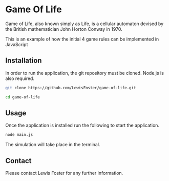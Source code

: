 # Game Of Life

Game of Life, also known simply as Life, is a cellular automaton devised by the British mathematician John Horton Conway in 1970.

This is an example of how the initial 4 game rules can be implemented in JavaScript

## Installation

In order to run the application, the git repository must be cloned.
Node.js is also required.

```bash
git clone https://github.com/LewisFoster/game-of-life.git

cd game-of-life
```

## Usage

Once the application is installed run the following to start the application.

```bash
node main.js
```

The simulation will take place in the terminal.

## Contact

Please contact Lewis Foster for any further information.